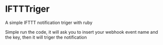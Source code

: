 # IFTTTriger
A simple IFTTT notification triger with ruby 

Simple run the code, it will ask you to insert your webhook event name and the key, then it will triger the notification 
